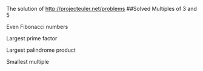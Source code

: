 The solution of http://projecteuler.net/problems
##Solved
Multiples of 3 and 5

Even Fibonacci numbers

Largest prime factor

Largest palindrome product

Smallest multiple

